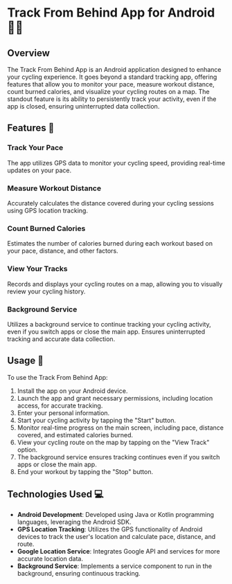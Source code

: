 # Track From Behind App for Android 🚴‍♂️

## Overview

The Track From Behind App is an Android application designed to enhance your cycling experience. It goes beyond a standard tracking app, offering features that allow you to monitor your pace, measure workout distance, count burned calories, and visualize your cycling routes on a map. The standout feature is its ability to persistently track your activity, even if the app is closed, ensuring uninterrupted data collection.

## Features 🌟

### Track Your Pace
The app utilizes GPS data to monitor your cycling speed, providing real-time updates on your pace.

### Measure Workout Distance
Accurately calculates the distance covered during your cycling sessions using GPS location tracking.

### Count Burned Calories
Estimates the number of calories burned during each workout based on your pace, distance, and other factors.

### View Your Tracks
Records and displays your cycling routes on a map, allowing you to visually review your cycling history.

### Background Service
Utilizes a background service to continue tracking your cycling activity, even if you switch apps or close the main app. Ensures uninterrupted tracking and accurate data collection.

## Usage 🚀

To use the Track From Behind App:

1. Install the app on your Android device.
2. Launch the app and grant necessary permissions, including location access, for accurate tracking.
3. Enter your personal information.
4. Start your cycling activity by tapping the "Start" button.
5. Monitor real-time progress on the main screen, including pace, distance covered, and estimated calories burned.
6. View your cycling route on the map by tapping on the "View Track" option.
7. The background service ensures tracking continues even if you switch apps or close the main app.
8. End your workout by tapping the "Stop" button.

## Technologies Used 💻

- **Android Development**: Developed using Java or Kotlin programming languages, leveraging the Android SDK.
- **GPS Location Tracking**: Utilizes the GPS functionality of Android devices to track the user's location and calculate pace, distance, and route.
- **Google Location Service**: Integrates Google API and services for more accurate location data.
- **Background Service**: Implements a service component to run in the background, ensuring continuous tracking.
